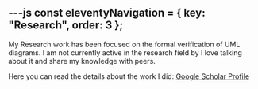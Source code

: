 ---js
const eleventyNavigation = {
	key: "Research",
	order: 3
};
---
My Research work has been focused on the formal verification of UML diagrams. I am not currently active in the research field by I love talking about it and share my knowledge with peers.

Here you can read the details about the work I did:
[Google Scholar Profile](https://scholar.google.com/citations?user=V75rvqAAAAAJ&hl=en)
